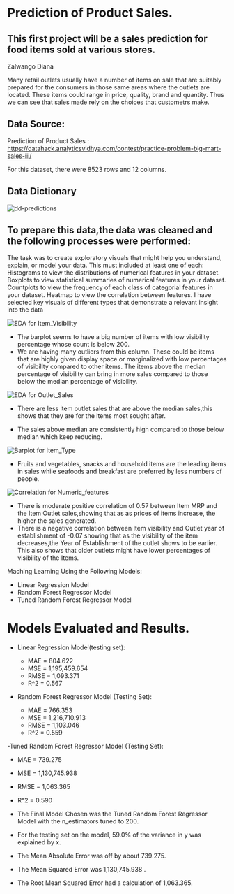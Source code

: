 # Prediction of Product Sales.
## This first project will be a sales prediction for food items sold at various stores.

Zalwango Diana

Many retail outlets usually have a number of items on sale that are suitably prepared for the consumers in those same areas where the outlets are located. These items could range in price, quality, brand and quantity. Thus we can see that sales made rely on the choices that custometrs make.
## Data Source:
Prediction of  Product Sales : https://datahack.analyticsvidhya.com/contest/practice-problem-big-mart-sales-iii/

For this dataset, there were 8523 rows and 12 columns.
## Data Dictionary
![dd-predictions](https://github.com/zal-developer/Production-of-Product-Sales./assets/119515838/617a5261-1af1-46c4-a696-f821aa894538)

## To prepare this data,the data was cleaned  and the following processes were performed:
The task was to create exploratory visuals that might help you understand, explain, or model your data. This must included at least one of each:
Histograms to view the distributions of numerical features in your dataset.
Boxplots to view statistical summaries of numerical features in your dataset.
Countplots to view the frequency of each class of categorial features in your dataset.
Heatmap to view the correlation between features.
I have selected key visuals of different types that demonstrate a relevant insight into the data

![EDA for Item_Visibility](https://github.com/zal-developer/Production-of-Product-Sales./assets/119515838/4f60ddc9-6bdc-42a4-adf8-1482ee107b93)
- The barplot seems to have a big number of items with low visibility percentage whose count is below 200.
- We are having many outliers from this column. These could be items that are highly given display space or marginalized with low percentages of visibility compared to other items. The items above the median percentage of visibility can bring in more sales compared to those below the median percentage of visibility.

![EDA for Outlet_Sales](https://github.com/zal-developer/Production-of-Product-Sales./assets/119515838/9f14e894-d905-46a4-9fcd-b58ca7cf9c47)
- There are less item outlet sales that are above the median sales,this shows that they are for the items most sought after.

- The sales above median are consistently high compared to those below median which keep reducing.

![Barplot for Item_Type](https://github.com/zal-developer/Production-of-Product-Sales./assets/119515838/2a0216bc-30a0-431d-b3ee-00c03bb40048)
- Fruits and vegetables, snacks and household items are the leading items in sales while seafoods and breakfast are preferred by less numbers of people.

![Correlation for Numeric_features](https://github.com/zal-developer/Production-of-Product-Sales./assets/119515838/8ea3afd2-d52b-4fe2-8dab-421fe6ae1c45)
- There is moderate positive correlation of 0.57 between Item MRP and the Item Outlet sales,showing that as as prices of items increase, the higher the sales generated.
- There is a negative correlation between Item visibility and Outlet year of establishment of -0.07 showing that as the visibility of the item decreases,the Year of Establishment of the outlet shows to be earlier. This also shows that older outlets might have lower percentages of visibility of the Items.

Maching Learning Using the Following Models:
 - Linear Regression Model
 - Random Forest Regressor Model
 - Tuned Random Forest Regressor Model

# Models Evaluated and Results.
- Linear Regression Model(testing set):
  - MAE = 804.622
  - MSE = 1,195,459.654
  - RMSE = 1,093.371
  - R^2 = 0.567
    
- Random Forest Regressor Model (Testing Set):
   - MAE = 766.353
   - MSE = 1,216,710.913
   - RMSE = 1,103.046
   - R^2 = 0.559

 -Tuned Random Forest Regressor Model (Testing Set):
   - MAE = 739.275
   - MSE = 1,130,745.938
   - RMSE = 1,063.365
   - R^2 = 0.590

- The Final Model Chosen was the Tuned Random Forest Regressor Model with the n_estimators tuned to 200.

- For the testing set on the model, 59.0% of the variance in y was explained by x.

- The Mean Absolute Error was off by about 739.275.

 - The Mean Squared Error was 1,130,745.938 .

-  The Root Mean Squared Error had a calculation of 1,063.365.

